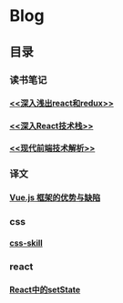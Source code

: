 # Blog

## 目录
### 读书笔记
#### [<<深入浅出react和redux>>](https://github.com/alekoshen712/random-note/issues/1)
#### [<<深入React技术栈>>](https://github.com/alekoshen712/random-note/issues/5)
#### [<<现代前端技术解析>>](https://github.com/alekoshen712/Blog/issues/2)

### 译文
#### [Vue.js 框架的优势与缺陷](https://github.com/alekoshen712/Blog/issues/4)


### css
#### [css-skill](https://github.com/alekoshen712/Blog/issues/3)

### react
#### [React中的setState](https://github.com/alekoshen712/Blog/issues/6)
